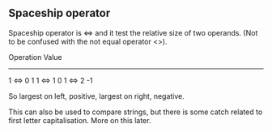 ## Spaceship operator

Spaceship operator is \<=\> and it test the relative size of two operands. (Not to be confused with the not equal operator \<\>).

  Operation   Value
----------- -------
  1 \<=\> 0   1
  1 \<=\> 1   0
  1 \<=\> 2   -1

So largest on left, positive, largest on right, negative.

This can also be used to compare strings, but there is some catch related to first letter capitalisation. More on this later.
